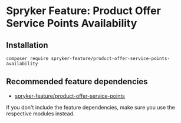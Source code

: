 # Spryker Feature: Product Offer Service Points Availability



## Installation

```
composer require spryker-feature/product-offer-service-points-availability
```

## Recommended feature dependencies
- [spryker-feature/product-offer-service-points](https://github.com/spryker-feature/product-offer-service-points)

If you don't include the feature dependencies, make sure you use the respective modules instead.
